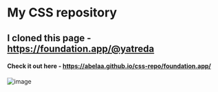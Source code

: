 # My CSS repository

## I cloned this page - https://foundation.app/@yatreda
#### Check it out here - https://abelaa.github.io/css-repo/foundation.app/

![image](https://user-images.githubusercontent.com/19539105/220788053-41a761f2-c3e0-4bf0-b4e2-f932e2db425f.png)

